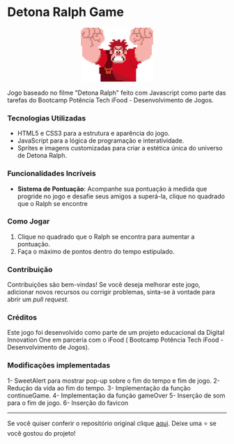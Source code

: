 # Detona Ralph Game

<p align="center">
  <img src="https://github.com/profa-janaina/detona-ralph-game/blob/main/src/images/ralph.png" alt="Imagem do Ralph">
</p>
Jogo baseado no filme "Detona Ralph" feito com Javascript como parte das tarefas do Bootcamp Potência Tech iFood - Desenvolvimento de Jogos.

### Tecnologias Utilizadas

- HTML5 e CSS3 para a estrutura e aparência do jogo.
- JavaScript para a lógica de programação e interatividade.
- Sprites e imagens customizadas para criar a estética única do universo de Detona Ralph.

### Funcionalidades Incríveis

- **Sistema de Pontuação**: Acompanhe sua pontuação à medida que progride no jogo e desafie seus amigos a superá-la, clique no quadrado que o Ralph se encontre

### Como Jogar

1. Clique no quadrado que o Ralph se encontra para aumentar a pontuação.
2. Faça o máximo de pontos dentro do tempo estipulado.

### Contribuição

Contribuições são bem-vindas! Se você deseja melhorar este jogo, adicionar novos recursos ou corrigir problemas, sinta-se à vontade para abrir um _pull request_.

### Créditos

Este jogo foi desenvolvido como parte de um projeto educacional da Digital Innovation One em parceria com o iFood ( Bootcamp Potência Tech iFood - Desenvolvimento de Jogos).

### Modificações implementadas
1- SweetAlert para mostrar pop-up sobre o fim do tempo e fim de jogo.
2- Redução da vida ao fim do tempo.
3- Implementação da função continueGame.
4- Implementação da função gameOver
5- Inserção de som para o fim de jogo.
6- Inserção do favicon

---

Se você quiser conferir o repositório original clique [aqui](https://github.com/digitalinnovationone/jsgame-detona-ralph).
Deixe uma ⭐️ se você gostou do projeto!
